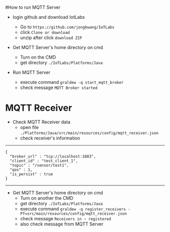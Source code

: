 #How to run MQTT Server

* login github and download IotLabs
	* Go to `https://github.com/jongkwang/IoTLabs`
	* click `Clone or download`
	* unzip after click `download ZIP`

* Get MQTT Server's home directory on cmd
	* Turn on the CMD
	* get directory `./IoTLabs/Platforms/Java`

* Run MQTT Server
	* execute command `graldew -q start_mqtt_broker`
	* check message `MQTT Broker started`


# MQTT Receiver

* Check MQTT Receiver data
	* open file `./Platforms/Java/src/main/resources/config/mqtt_receiver.json`
	* check receiver's information
***
	{
      "broker_url" : "tcp://localhost:1883",
      "client_id" : "test_client_1",
      "topic" : "/sensor/test1",
      "qos" : 1,
      "is_persist" : true
    }
***
* Get MQTT Server's home directory on cmd
	* Turn on another the CMD
	* get directory `./IoTLabs/Platforms/Java`
	* execute command `graldew -q register_receivers -Pf=src/main/resources/config/mqtt_receiver.json`
	* check message `Receivers in ~ registered`
	* also check message from MQTT Server

